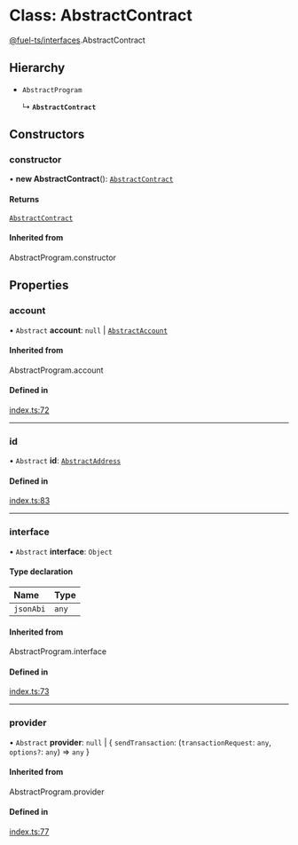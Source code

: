 # Class: AbstractContract

[@fuel-ts/interfaces](/api/Interfaces/index.md).AbstractContract

## Hierarchy

- `AbstractProgram`

  ↳ **`AbstractContract`**

## Constructors

### constructor

• **new AbstractContract**(): [`AbstractContract`](/api/Interfaces/AbstractContract.md)

#### Returns

[`AbstractContract`](/api/Interfaces/AbstractContract.md)

#### Inherited from

AbstractProgram.constructor

## Properties

### account

• `Abstract` **account**: ``null`` \| [`AbstractAccount`](/api/Interfaces/AbstractAccount.md)

#### Inherited from

AbstractProgram.account

#### Defined in

[index.ts:72](https://github.com/FuelLabs/fuels-ts/blob/45c62a98f2272774585dbb6dc3037ebe3e275042/packag/api/src/index.ts#L72)

___

### id

• `Abstract` **id**: [`AbstractAddress`](/api/Interfaces/AbstractAddress.md)

#### Defined in

[index.ts:83](https://github.com/FuelLabs/fuels-ts/blob/45c62a98f2272774585dbb6dc3037ebe3e275042/packag/api/src/index.ts#L83)

___

### interface

• `Abstract` **interface**: `Object`

#### Type declaration

| Name | Type |
| :------ | :------ |
| `jsonAbi` | `any` |

#### Inherited from

AbstractProgram.interface

#### Defined in

[index.ts:73](https://github.com/FuelLabs/fuels-ts/blob/45c62a98f2272774585dbb6dc3037ebe3e275042/packag/api/src/index.ts#L73)

___

### provider

• `Abstract` **provider**: ``null`` \| { `sendTransaction`: (`transactionRequest`: `any`, `options?`: `any`) => `any`  }

#### Inherited from

AbstractProgram.provider

#### Defined in

[index.ts:77](https://github.com/FuelLabs/fuels-ts/blob/45c62a98f2272774585dbb6dc3037ebe3e275042/packag/api/src/index.ts#L77)
